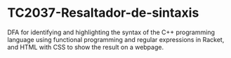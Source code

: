 # TC2037-Resaltador-de-sintaxis
DFA for identifying and highlighting the syntax of the C++ programming language using functional programming and regular expressions in Racket, and HTML with CSS to show the result on a webpage.
